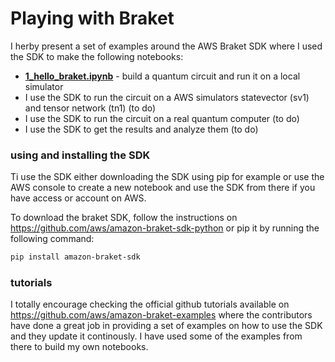 # Playing with Braket

I herby present a set of examples around the AWS Braket SDK where I used the SDK to make the following notebooks:
- [**1_hello_braket.ipynb**](./1_local_simulator.ipynb) -  build a quantum circuit and run it on a local simulator
- I use the SDK to run the circuit on a AWS simulators statevector (sv1) and tensor network (tn1) (to do)
- I use the SDK to run the circuit on a real quantum computer (to do)
- I use the SDK to get the results and analyze them (to do)

### using and installing the SDK
Ti use the SDK either downloading the SDK using pip for example or use the AWS console to create a new notebook and use the SDK from there if you have access or account on AWS.

To download the braket SDK, follow the instructions on https://github.com/aws/amazon-braket-sdk-python or pip it by running the following command:
```bash
pip install amazon-braket-sdk
```
### tutorials
I totally encourage checking the official github tutorials available on https://github.com/aws/amazon-braket-examples where the contributors have done a great job in providing a set of examples on how to use the SDK and they update it continously. I have used some of the examples from there to build my own notebooks.